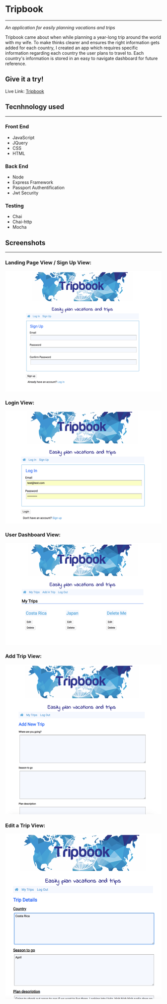 # Tripbook

---

_An application for easily planning vacations and trips_

Tripbook came about when while planning a year-long trip around the world with my wife.
To make thinks clearer and ensures the right information gets added for each country, I created an app which requires specific information regarding each country the user plans to travel to. Each country's information is stored in an easy to navigate dashboard for future reference.

## Give it a try!

Live Link: [Tripbook](https://node-tripbook-app.herokuapp.com/)

## Tecnhnology used

---

### Front End

- JavaScript
- JQuery
- CSS
- HTML

### Back End

- Node
- Express Framework
- Passport Authentification
- Jwt Security

### Testing

- Chai
- Chai-http
- Mocha

## Screenshots

---

### Landing Page View / Sign Up View:

![Landing Page View / Sign Up View](public/images/signup.png)

### Login View:

![Login View](public/images/login.png)

### User Dashboard View:

![Dashboard View](public/images/dashboard.png)

### Add Trip View:

![Add Trip View](public/images/addtrip.png)

### Edit a Trip View:

![Edit Trip View](public/images/edittrip.png)
